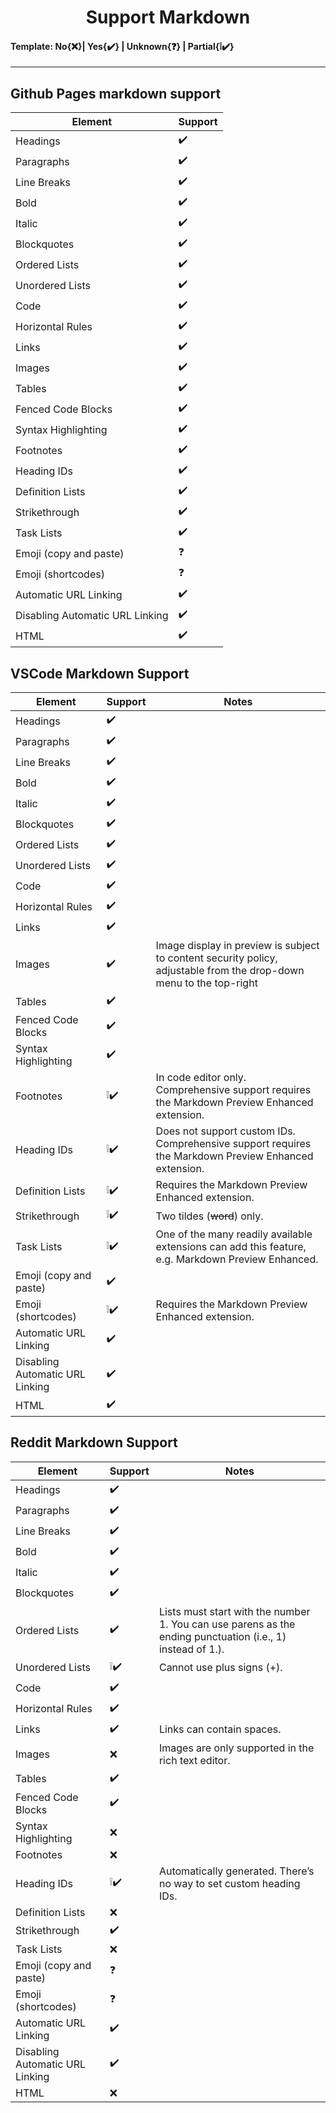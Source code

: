 <link rel="stylesheet" href="../source.css">
<link rel="stylesheet" href="https://cdn.jsdelivr.net/npm/bootstrap-icons@1.5.0/font/bootstrap-icons.css">
<h1 style="text-align:center">Support Markdown <i class="bi bi-markdown"></i></h1>

#### Template: No{❌}| Yes{✔️} | Unknown{❓} | Partial{❕✔️}

---

## Github Pages markdown support 

| Element                         | Support |
|---------------------------------|---------|
| Headings                        | ✔️     |
| Paragraphs                      | ✔️     |
| Line Breaks                     | ✔️     |
| Bold                            | ✔️     |
| Italic                          | ✔️     |
| Blockquotes                     | ✔️     |
| Ordered Lists                   | ✔️     |
| Unordered Lists                 | ✔️     |
| Code                            | ✔️     |
| Horizontal Rules                | ✔️     |
| Links                           | ✔️     |
| Images                          | ✔️     |
| Tables                          | ✔️     |
| Fenced Code Blocks              | ✔️     |
| Syntax Highlighting             | ✔️     |
| Footnotes                       | ✔️     |
| Heading IDs                     | ✔️     |
| Definition Lists                | ✔️     |
| Strikethrough                   | ✔️     |
| Task Lists                      | ✔️     |
| Emoji (copy and paste)          | ❓      |
| Emoji (shortcodes)              | ❓      |
| Automatic URL Linking           | ✔️     |
| Disabling Automatic URL Linking | ✔️     |
| HTML                            | ✔️     |

## VSCode Markdown Support

| Element |	Support | Notes |
|---------|---------|-------|
| Headings | ✔️ |	
| Paragraphs |	✔️	|
| Line Breaks |	✔️	|
| Bold |	✔️	|
| Italic |	✔️	|
| Blockquotes |	✔️	|
| Ordered Lists |	✔️	|
| Unordered Lists |	✔️	|
| Code |	✔️	|
| Horizontal Rules |	✔️	|
| Links |	✔️	|
| Images |	✔️|	Image display in preview is subject to content security policy, adjustable from the drop-down menu to the top-right|
| Tables |	✔️	|
| Fenced Code Blocks |	✔️	|
| Syntax Highlighting |	✔️	|
| Footnotes | ❕✔️ |	In code editor only. Comprehensive support requires the Markdown Preview Enhanced extension.|
| Heading IDs |	❕✔️|	Does not support custom IDs. Comprehensive support requires the Markdown Preview Enhanced extension.|
| Definition Lists |	❕✔️ |	Requires the Markdown Preview Enhanced extension.|
| Strikethrough	 |❕✔️ |	Two tildes (~~word~~) only.|
| Task Lists |	❕✔️	| One of the many readily available extensions can add this feature, e.g. Markdown Preview Enhanced.|
| Emoji (copy and paste) |	✔️	|
| Emoji (shortcodes) |	❕✔️ |	Requires the Markdown Preview Enhanced extension.|
| Automatic URL Linking |	✔️	|
| Disabling Automatic URL Linking |	✔️	|
| HTML |	✔️	|

## Reddit Markdown Support

| Element                         | Support | Notes    |
|---------------------------------|---------|----------|
| Headings              | ✔️     |
| Paragraphs            | ✔️     |
| Line Breaks           | ✔️     |
| Bold                  | ✔️     |
| Italic                | ✔️     |
| Blockquotes           | ✔️     |
| Ordered Lists         | ✔️     | Lists must start with the number 1. You can use parens as the ending punctuation (i.e., 1) instead of 1.). |
| Unordered Lists       | ❕✔️    | Cannot use plus signs (+). |
| Code                  | ✔️     |
| Horizontal Rules      | ✔️     |
| Links                 | ✔️     | Links can contain spaces. |
| Images                | ❌     | Images are only supported in the rich text editor. |
| Tables                | ✔️     |
| Fenced Code Blocks    | ✔️     |
| Syntax Highlighting   | ❌     |
| Footnotes             | ❌     |
| Heading IDs           | ❕✔️    | Automatically generated. There’s no way to set custom heading IDs. |
| Definition Lists      | ❌     |
| Strikethrough         | ✔️     |
| Task Lists            | ❌     |
| Emoji (copy and paste)| ❓      |
| Emoji (shortcodes)    | ❓      |
| Automatic URL Linking | ✔️     |
| Disabling Automatic URL Linking | ✔️ |
| HTML                  | ❌     |
